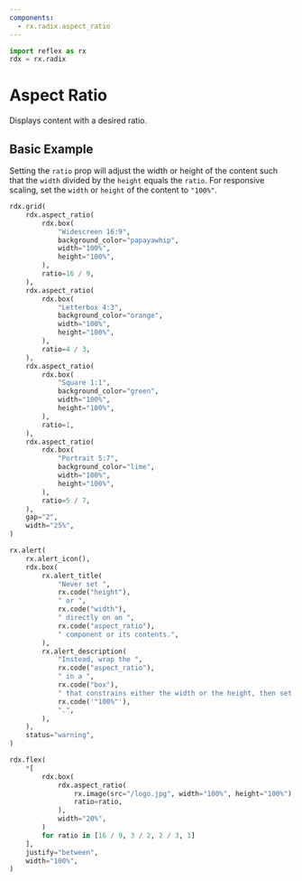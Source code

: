 ```yaml
---
components:
  - rx.radix.aspect_ratio
---
```


```python exec
import reflex as rx
rdx = rx.radix
```

# Aspect Ratio

Displays content with a desired ratio.

## Basic Example

Setting the `ratio` prop will adjust the width or height
of the content such that the `width` divided by the `height` equals the `ratio`.
For responsive scaling, set the `width` or `height` of the content to `"100%"`.

```python demo
rdx.grid(
    rdx.aspect_ratio(
        rdx.box(
            "Widescreen 16:9",
            background_color="papayawhip",
            width="100%",
            height="100%",
        ),
        ratio=16 / 9,
    ),
    rdx.aspect_ratio(
        rdx.box(
            "Letterbox 4:3",
            background_color="orange",
            width="100%",
            height="100%",
        ),
        ratio=4 / 3,
    ),
    rdx.aspect_ratio(
        rdx.box(
            "Square 1:1",
            background_color="green",
            width="100%",
            height="100%",
        ),
        ratio=1,
    ),
    rdx.aspect_ratio(
        rdx.box(
            "Portrait 5:7",
            background_color="lime",
            width="100%",
            height="100%",
        ),
        ratio=5 / 7,
    ),
    gap="2",
    width="25%",
)
```

```python eval
rx.alert(
    rx.alert_icon(),
    rdx.box(
        rx.alert_title(
            "Never set ",
            rx.code("height"),
            " or ",
            rx.code("width"),
            " directly on an ",
            rx.code("aspect_ratio"),
            " component or its contents.",
        ),
        rx.alert_description(
            "Instead, wrap the ",
            rx.code("aspect_ratio"),
            " in a ",
            rx.code("box"),
            " that constrains either the width or the height, then set the content width and height to ",
            rx.code('"100%"'),
            ".",
        ),
    ),
    status="warning",
)
```

```python demo
rdx.flex(
    *[
        rdx.box(
            rdx.aspect_ratio(
                rx.image(src="/logo.jpg", width="100%", height="100%"),
                ratio=ratio,
            ),
            width="20%",
        )
        for ratio in [16 / 9, 3 / 2, 2 / 3, 1]
    ],
    justify="between",
    width="100%",
)
```
